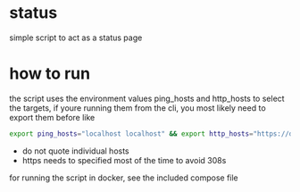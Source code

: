 # status
simple script to act as a status page

# how to run
the script uses the environment values ping_hosts and http_hosts to select the targets, if youre running them from the cli, you most likely need to export them before like
```bash
export ping_hosts="localhost localhost" && export http_hosts="https://duck.com https://google.com" && ./status.sh
```
- do not quote individual hosts
- https needs to specified most of the time to avoid 308s

for running the script in docker, see the included compose file
